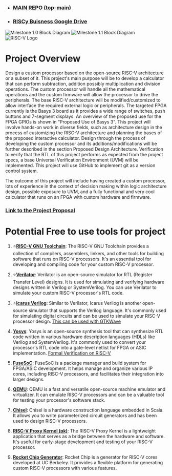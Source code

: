 - ### [MAIN REPO (top-main)](https://github.com/Clarkson-RISC-V-2023/top-main)
- ### [RISCy Buisness Google Drive](https://drive.google.com/drive/folders/1B9FN8L_GMV-wG6qtd3uNzaaNvoyyHgSz)

![Milestone 1.0 Block Diagram](https://github.com/Clarkson-RISC-V-2023/.github-private/blob/main/profile/images/Milestone_1-0.png)
![Milestone 1.1 Block Diagram](https://github.com/Clarkson-RISC-V-2023/.github-private/blob/main/profile/images/Milestone_1-1.png)
![RISC-V Logo](https://riscv.org/wp-content/uploads/2020/06/riscv-color.svg)

# Project Overview

Design a custom processor based on the open-source RISC-V architecture or a subset of it. This project's main purpose will be to develop a calculator that can perform subtraction, addition possibly multiplication and division operations. The custom processor will handle all the mathematical operations and the custom firmware will allow the processor to drive the peripherals. The base RISC-V architecture will be modified/customized to allow interface the required external logic or peripherals.
The targeted FPGA currently is the Basys 3 board as it provides a wide range of switches, push buttons and 7-segment displays. An overview of the proposed use for the FPGA GPIOs is shown in “Proposed Use of Basys 3”. This project will involve hands-on work in diverse fields, such as architecture design in the process of customizing the RISC-V architecture and planning the bases of the proposed interactive calculator. Design through the process of developing the custom processor and its additions/modifications will be further described in the section Proposed Design Architecture. Verification to verify that the RTL of this project performs as expected from the project specs, a base Universal Verification Environment (UVM) will be implemented. This project will use GitHub to implement git as a version control system.

The outcome of this project will include having created a custom processor, lots of experience in the context of decision making within logic architecture design, possible exposure to UVM, and a fully functional and very cool calculator that runs on an FPGA with custom hardware and firmware. 

### [Link to the Project Proposal](https://clarkson0-my.sharepoint.com/:w:/g/personal/schumae_clarkson_edu/EUdUE70viBBCvmclsxku4SABC-uydwZhRiyyJ6euBa7byQ?e=wxUaMR)
# Potential Free to use tools for project

1. ⭐[**RISC-V GNU Toolchain**](https://github.com/riscv-collab/riscv-gnu-toolchain): The RISC-V GNU Toolchain provides a collection of compilers, assemblers, linkers, and other tools for building software that runs on RISC-V processors. It's an essential tool for developing and compiling code for your custom RISC-V processor.

2. ⭐[**Verilator**](https://verilator.org/guide/latest/install.html): Verilator is an open-source simulator for RTL (Register Transfer Level) designs. It is used for simulating and verifying hardware designs written in Verilog or SystemVerilog. You can use Verilator to simulate your custom RISC-V processor's RTL code.

3. ⭐[**Icarus Verilog**](https://github.com/steveicarus/iverilog): Similar to Verilator, Icarus Verilog is another open-source simulator that supports the Verilog language. It's commonly used for simulating digital circuits and can be used to simulate your RISC-V processor design. [This can be used with GTKWave](https://www.youtube.com/watch?app=desktop&v=3Xm6fgKAO94)

4. [**Yosys**](https://yosyshq.net/yosys/): Yosys is an open-source synthesis tool that can synthesize RTL code written in various hardware description languages (HDLs) like Verilog and SystemVerilog. It's commonly used to convert your processor's RTL code into a gate-level netlist for FPGA or ASIC implementation. [Formal Verification on RISC-V](https://github.com/YosysHQ/riscv-formal)

5. [**FuseSoC**](http://fusesoc.net/): FuseSoC is a package manager and build system for FPGA/ASIC development. It helps manage and organize various IP cores, including RISC-V processors, and facilitates their integration into larger designs.

6. [**QEMU**](https://www.qemu.org/): QEMU is a fast and versatile open-source machine emulator and virtualizer. It can emulate RISC-V processors and can be a valuable tool for testing your processor's software stack.

7. [**Chisel**](https://www.chisel-lang.org/): Chisel is a hardware construction language embedded in Scala. It allows you to write parameterized circuit generators and has been used to design RISC-V processors.

8. [**RISC-V Proxy Kernel (pk)**](https://github.com/riscv-software-src/riscv-pk): The RISC-V Proxy Kernel is a lightweight application that serves as a bridge between the hardware and software. It's useful for early-stage development and testing of your RISC-V processor.

9. [**Rocket Chip Generator**](https://github.com/chipsalliance/rocket-chip): Rocket Chip is a generator for RISC-V cores developed at UC Berkeley. It provides a flexible platform for generating custom RISC-V processors with various features.
